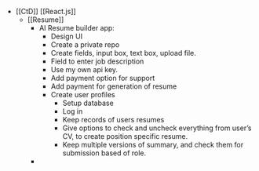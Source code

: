 - [[CtD]] [[React.js]]
	- [[Resume]]
		- AI Resume builder app:
			- Design UI
			- Create a private repo
			- Create fields, input box, text box, upload file.
			- Field to enter job description
			- Use my own api key.
			- Add payment option for support
			- Add payment for generation of resume
			- Create user profiles
				- Setup database
				- Log in
				- Keep records of users resumes
				- Give options to check and uncheck everything from user’s CV, to create position specific resume.
				- Keep multiple versions of summary, and check them for submission based of role.
		-
